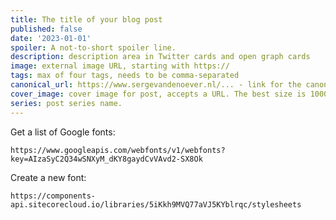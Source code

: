 ```yaml
---
title: The title of your blog post
published: false
date: '2023-01-01'
spoiler: A not-to-short spoiler line.
description: description area in Twitter cards and open graph cards
image: external image URL, starting with https://
tags: max of four tags, needs to be comma-separated
canonical_url: https://www.sergevandenoever.nl/... - link for the canonical version of the content
cover_image: cover image for post, accepts a URL. The best size is 1000 x 420.
series: post series name.
---
```


Get a list of Google fonts:

```
https://www.googleapis.com/webfonts/v1/webfonts?key=AIzaSyC2Q34wSNXyM_dKY8gaydCvVAvd2-SX8Ok
```

Create a new font:

```
https://components-api.sitecorecloud.io/libraries/5iKkh9MVQ77aVJ5KYblrqc/stylesheets
```